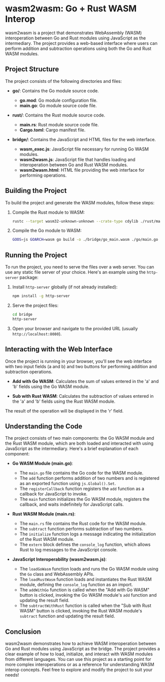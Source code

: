 # wasm2wasm: Go + Rust WASM Interop

wasm2wasm is a project that demonstrates WebAssembly (WASM) interoperation between Go and Rust modules using JavaScript as the intermediary. The project provides a web-based interface where users can perform addition and subtraction operations using both the Go and Rust WASM modules.

## Project Structure

The project consists of the following directories and files:

- **go/**: Contains the Go module source code.
  - **go.mod**: Go module configuration file.
  - **main.go**: Go module source code file.

- **rust/**: Contains the Rust module source code.
  - **main.rs**: Rust module source code file.
  - **Cargo.toml**: Cargo manifest file.

- **bridge/**: Contains the JavaScript and HTML files for the web interface.
  - **wasm_exec.js**: JavaScript file necessary for running Go WASM modules.
  - **wasm2wasm.js**: JavaScript file that handles loading and interoperation between Go and Rust WASM modules.
  - **wasm2wasm.html**: HTML file providing the web interface for performing operations.

## Building the Project

To build the project and generate the WASM modules, follow these steps:

1. Compile the Rust module to WASM:

   ```bash
   rustc --target wasm32-unknown-unknown --crate-type cdylib ./rust/main.rs -o ./bridge/rust_main.wasm
   ```

2. Compile the Go module to WASM:

   ```bash
   GOOS=js GOARCH=wasm go build -o ./bridge/go_main.wasm ./go/main.go
   ```

## Running the Project

To run the project, you need to serve the files over a web server. You can use any static file server of your choice. Here's an example using the `http-server` package:

1. Install `http-server` globally (if not already installed):

   ```bash
   npm install -g http-server
   ```

2. Serve the project files:

   ```bash
   cd bridge
   http-server
   ```

3. Open your browser and navigate to the provided URL (usually `http://localhost:8080`).

## Interacting with the Web Interface

Once the project is running in your browser, you'll see the web interface with two input fields (a and b) and two buttons for performing addition and subtraction operations.

- **Add with Go WASM**: Calculates the sum of values entered in the 'a' and 'b' fields using the Go WASM module.

- **Sub with Rust WASM**: Calculates the subtraction of values entered in the 'a' and 'b' fields using the Rust WASM module.

The result of the operation will be displayed in the 'r' field.

## Understanding the Code

The project consists of two main components: the Go WASM module and the Rust WASM module, which are both loaded and interacted with using JavaScript as the intermediary. Here's a brief explanation of each component:

- **Go WASM Module (main.go)**:
  - The `main.go` file contains the Go code for the WASM module.
  - The `add` function performs addition of two numbers and is registered as an exported function using `js.Global().Set`.
  - The `registerCallback` function registers the `add` function as a callback for JavaScript to invoke.
  - The `main` function initializes the Go WASM module, registers the callback, and waits indefinitely for JavaScript calls.

- **Rust WASM Module (main.rs)**:
  - The `main.rs` file contains the Rust code for the WASM module.
  - The `subtract` function performs subtraction of two numbers.
  - The `initialize` function logs a message indicating the initialization of the Rust WASM module.
  - The `extern` block defines the `console_log` function, which allows Rust to log messages to the JavaScript console.

- **JavaScript Interoperability (wasm2wasm.js)**:
  - The `loadGoWasm` function loads and runs the Go WASM module using the `Go` class and WebAssembly APIs.
  - The `loadRustWasm` function loads and instantiates the Rust WASM module, defining the `console_log` function as an import.
  - The `addWithGo` function is called when the "Add with Go WASM" button is clicked, invoking the Go WASM module's `add` function and updating the result field.
  - The `subtractWithRust` function is called when the "Sub with Rust WASM" button is clicked, invoking the Rust WASM module's `subtract` function and updating the result field.

## Conclusion

wasm2wasm demonstrates how to achieve WASM interoperation between Go and Rust modules using JavaScript as the bridge. The project provides a clear example of how to load, initialize, and interact with WASM modules from different languages. You can use this project as a starting point for more complex interoperations or as a reference for understanding WASM interop concepts. Feel free to explore and modify the project to suit your needs!
